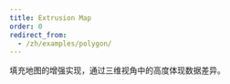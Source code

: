 ```yaml
---
title: Extrusion Map
order: 0
redirect_from:
  - /zh/examples/polygon/
---
```


填充地图的增强实现，通过三维视角中的高度体现数据差异。

